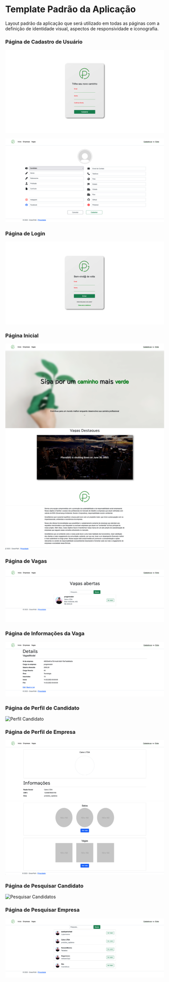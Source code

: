 # Template Padrão da Aplicação

Layout padrão da aplicação que será utilizado em todas as páginas com a definição de identidade visual, aspectos de responsividade e iconografia.

### Página de Cadastro de Usuário

![Cadastro](https://github.com/ICEI-PUC-Minas-PMV-ADS/pmv-ads-2023-1-e2-proj-int-t4-g1-greenpath/blob/f15d5cb055ac3b9d0b0ddb50ee24cc3494020867/docs/img/Template_Register_New.png)

![Cadastro](https://github.com/ICEI-PUC-Minas-PMV-ADS/pmv-ads-2023-1-e2-proj-int-t4-g1-greenpath/blob/7d3da397072e5e1294c477becb5923ee084ae616/docs/img/Template_Register_New_02.png)

### Página de Login

![Login](https://github.com/ICEI-PUC-Minas-PMV-ADS/pmv-ads-2023-1-e2-proj-int-t4-g1-greenpath/blob/f15d5cb055ac3b9d0b0ddb50ee24cc3494020867/docs/img/Template_Log_in.png)

### Página Inicial

![Inicio](https://github.com/ICEI-PUC-Minas-PMV-ADS/pmv-ads-2023-1-e2-proj-int-t4-g1-greenpath/blob/23be1ab6ecd20007654bfe8ca12011963d945bbf/docs/img/Template_Home_01.png)
![Inicio](https://github.com/ICEI-PUC-Minas-PMV-ADS/pmv-ads-2023-1-e2-proj-int-t4-g1-greenpath/blob/23be1ab6ecd20007654bfe8ca12011963d945bbf/docs/img/Template_Home_02.png)
![Inicio](https://github.com/ICEI-PUC-Minas-PMV-ADS/pmv-ads-2023-1-e2-proj-int-t4-g1-greenpath/blob/9b3ea7895060c9174ba9f8ee3d06503bfb43811b/docs/img/Template_Home_3.png)

### Página de Vagas

![Vagas](https://github.com/ICEI-PUC-Minas-PMV-ADS/pmv-ads-2023-1-e2-proj-int-t4-g1-greenpath/blob/23be1ab6ecd20007654bfe8ca12011963d945bbf/docs/img/Template_Vagas_01.png)

### Página de Informações da Vaga

![Página de Informações da Vaga](https://github.com/ICEI-PUC-Minas-PMV-ADS/pmv-ads-2023-1-e2-proj-int-t4-g1-greenpath/blob/23be1ab6ecd20007654bfe8ca12011963d945bbf/docs/img/Template_Vagas_Detail_01.png)

### Página de Perfil de Candidato

![Perfil Candidato]()

### Página de Perfil de Empresa

![Perfil Empresa](https://github.com/ICEI-PUC-Minas-PMV-ADS/pmv-ads-2023-1-e2-proj-int-t4-g1-greenpath/blob/3dd151f76a072009591f2056c6211e3567b78848/docs/img/Template_Empresas_Detalhe_01.png)
![Perfil Empresa](https://github.com/ICEI-PUC-Minas-PMV-ADS/pmv-ads-2023-1-e2-proj-int-t4-g1-greenpath/blob/3dd151f76a072009591f2056c6211e3567b78848/docs/img/Template_Empresas_Detalhe_02.png)

### Página de Pesquisar Candidato

![Pesquisar Candidatos]()

### Página de Pesquisar Empresa

![Pesquisar Empresas](https://github.com/ICEI-PUC-Minas-PMV-ADS/pmv-ads-2023-1-e2-proj-int-t4-g1-greenpath/blob/3dd151f76a072009591f2056c6211e3567b78848/docs/img/Template_Empresas_01.png)




